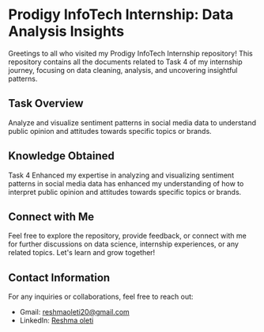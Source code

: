 # Prodigy InfoTech Internship: Data Analysis Insights

Greetings to all who visited my Prodigy InfoTech Internship repository! This repository contains all the documents related to Task 4 of my internship journey, focusing on data cleaning, analysis, and uncovering insightful patterns.

## Task Overview

Analyze and visualize sentiment patterns in social media data to understand public opinion and attitudes towards specific topics or brands.

## Knowledge Obtained

Task 4 Enhanced my expertise in analyzing and visualizing sentiment patterns in social media data has enhanced my understanding of how to interpret public opinion and attitudes towards specific topics or brands.

## Connect with Me

Feel free to explore the repository, provide feedback, or connect with me for further discussions on data science, internship experiences, or any related topics. Let's learn and grow together!

## Contact Information

For any inquiries or collaborations, feel free to reach out:

- Gmail: [reshmaoleti20@gmail.com](mailto:reshmaoleti20@gmail.com)
- LinkedIn: [Reshma oleti](https://www.linkedin.com/in/reshmaoleti/)
